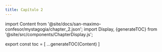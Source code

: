 ```yaml
---
title: Capítulo 2
---
```


import Content from '@site/docs/san-maximo-confesor/mystagogia/chapter_2.json';
import Display, {generateTOC} from '@site/src/components/ChapterDisplay.js';

<Display data={Content} />

export const toc = [
  ...generateTOC(Content)
]
